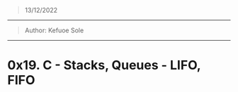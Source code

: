 > 13/12/2022
--------------------------------------------
> Author: Kefuoe Sole
--------------------------------------------
# 0x19. C - Stacks, Queues - LIFO, FIFO
